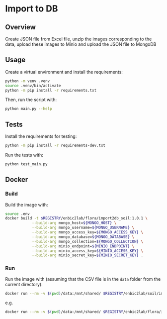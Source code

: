 # Import to DB

## Overview

Create JSON file from Excel file, unzip the images corresponding to the data, upload these images to Minio and upload the JSON file to MongoDB

## Usage

Create a virtual environment and install the requirements:

```sh
python -m venv .venv
source .venv/bin/activate
python -m pip install -r requirements.txt
```

Then, run the script with:

```sh
python main.py --help
```

## Tests

Install the requirements for testing:

```sh
python -m pip install -r requirements-dev.txt
```

Run the tests with:

```sh
python test_main.py
```

## Docker

### Build

Build the image with:

```sh
source .env
docker build -t $REGISTRY/enbic2lab/flora/import2db_soil:1.0.1 \
            --build-arg mongo_host=${MONGO_HOST} \
            --build-arg mongo_username=${MONGO_USERNAME} \
            --build-arg mongo_access_key=${MONGO_ACCESS_KEY} \
            --build-arg mongo_database=${MONGO_DATABASE} \
            --build-arg mongo_collection=${MONGO_COLLECTION} \
            --build-arg minio_endpoint=${MINIO_ENDPOINT} \
            --build-arg minio_access_key=${MINIO_ACCESS_KEY} \
            --build-arg minio_secret_key=${MINIO_SECRET_KEY} .
```


### Run

Run the image with (assuming that the CSV file is in the `data` folder from the current directory):

```sh
docker run --rm -v $(pwd)/data:/mnt/shared/ $REGISTRY/enbic2lab/soil/import2db_soil:1.0.1 --help
```

e.g.

```sh
docker run --rm -v $(pwd)/data:/mnt/shared/ $REGISTRY/enbic2lab/flora/import2db_soil:1.0.1  --filepath "/mnt/shared/parques_naturales.xlsx" --compressed-file "/mnt/shared/lifewatch-prueba.zip" --compressed-file2 "/mnt/shared/Espectro.zip" 

```
